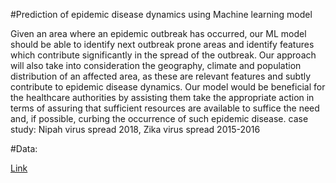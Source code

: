 #Prediction of epidemic disease dynamics using Machine learning model

Given an area where an epidemic outbreak has occurred, our ML model should be able to identify next outbreak prone areas and identify features which contribute significantly in the spread of the outbreak. Our approach will also take into consideration the geography, climate and population distribution of an affected area, as these are relevant features and subtly contribute to epidemic disease dynamics. Our model would be beneficial for the healthcare authorities by assisting them take the appropriate action in terms of assuring that sufficient resources are available to suffice the need and, if possible, curbing the occurrence of such epidemic disease. case study: Nipah virus spread 2018, Zika virus spread 2015-2016

#Data:

[Link](https://github.com/abhijitmjj/Prediction-of-epidemic-disease-dynamics-using-Machine-learning-model/blob/master/pkl/11_features_engineered.pkl)
